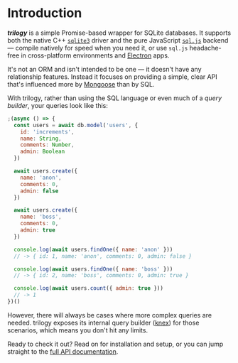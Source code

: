 # Introduction

***trilogy*** is a simple Promise-based wrapper for SQLite databases.
It supports both the native C++ [`sqlite3`][sqlite3] driver and the pure
JavaScript [`sql.js`][sqljs] backend &mdash; compile natively for speed
when you need it, or use `sql.js` headache-free in cross-platform environments
and [Electron][electron] apps.

It's not an ORM and isn't intended to be one &mdash; it doesn't have any
relationship features. Instead it focuses on providing a simple, clear API
that's influenced more by [Mongoose][mongoose] than by SQL.

With trilogy, rather than using the SQL language or even much of a
_query builder_, your queries look like this:

```js
;(async () => {
  const users = await db.model('users', {
    id: 'increments',
    name: String,
    comments: Number,
    admin: Boolean
  })

  await users.create({
    name: 'anon',
    comments: 0,
    admin: false
  })

  await users.create({
    name: 'boss',
    comments: 0,
    admin: true
  })

  console.log(await users.findOne({ name: 'anon' }))
  // -> { id: 1, name: 'anon', comments: 0, admin: false }

  console.log(await users.findOne({ name: 'boss' }))
  // -> { id: 2, name: 'boss', comments: 0, admin: true }

  console.log(await users.count({ admin: true }))
  // -> 1
})()
```

However, there will always be cases where more complex queries are needed.
trilogy exposes its internal query builder ([knex][knex]) for those
scenarios, which means you don't hit any limits.

Ready to check it out? Read on for installation and setup, or you can
jump straight to the [full API documentation](../reference/api.md).

[sqlite3]: https://github.com/mapbox/sqlite3
[sqljs]: https://github.com/kripken/sql.js
[electron]: https://electronjs.org/
[mongoose]: https://mongoosejs.com/
[knex]: https://github.com/tgriesser/knex
